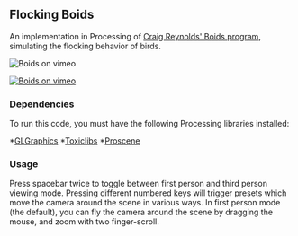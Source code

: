 ## Flocking Boids

An implementation in Processing of [Craig Reynolds' Boids program](http://www.red3d.com/cwr/boids/), simulating the flocking behavior of birds. 

![Boids on vimeo](https://secure-b.vimeocdn.com/ts/272/606/272606592_640.jpg "Boids")

[![Boids on vimeo](https://secure-b.vimeocdn.com/ts/272/606/272606592_640.jpg "Boids")](https://vimeo.com/39517129)


### Dependencies

To run this code, you must have the following Processing libraries installed:

*[GLGraphics](http://glgraphics.sourceforge.net/)
*[Toxiclibs](http://toxiclibs.org/)
*[Proscene](http://code.google.com/p/proscene/)


### Usage

Press spacebar twice to toggle between first person and third person viewing mode.  Pressing different numbered keys will trigger presets which move the camera around the scene in various ways. In first person mode (the default), you can fly the camera around the scene by dragging the mouse, and zoom with two finger-scroll.
